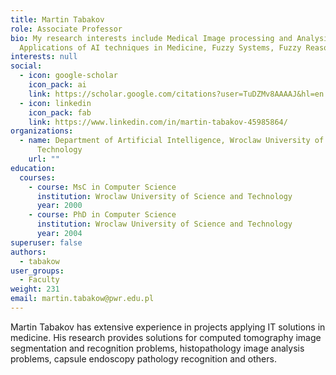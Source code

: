 ```yaml
---
title: Martin Tabakov
role: Associate Professor
bio: My research interests include Medical Image processing and Analysis,
  Applications of AI techniques in Medicine, Fuzzy Systems, Fuzzy Reasoning.
interests: null
social: 
  - icon: google-scholar
    icon_pack: ai
    link: https://scholar.google.com/citations?user=TuDZMv8AAAAJ&hl=en
  - icon: linkedin
    icon_pack: fab
    link: https://www.linkedin.com/in/martin-tabakov-45985864/
organizations:
  - name: Department of Artificial Intelligence, Wroclaw University of Science and
      Technology
    url: ""
education:
  courses:
    - course: MsC in Computer Science
      institution: Wroclaw University of Science and Technology
      year: 2000
    - course: PhD in Computer Science
      institution: Wroclaw University of Science and Technology
      year: 2004
superuser: false
authors:
  - tabakow
user_groups:
  - Faculty
weight: 231
email: martin.tabakow@pwr.edu.pl
---
```

Martin Tabakov has extensive experience in projects applying IT solutions in medicine. His research provides solutions for computed tomography image segmentation and recognition problems, histopathology image analysis problems, capsule endoscopy pathology recognition and others.
